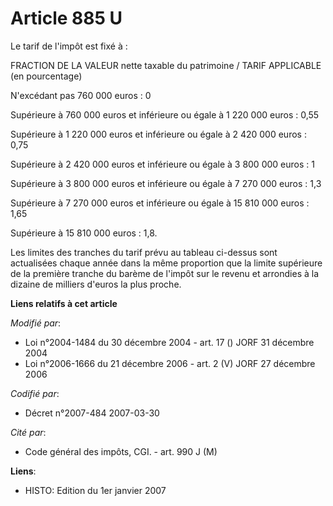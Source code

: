 # Article 885 U

Le tarif de l'impôt est fixé à :

FRACTION DE LA VALEUR nette taxable du patrimoine / TARIF APPLICABLE (en pourcentage)

N'excédant pas 760 000 euros : 0 

Supérieure à 760 000 euros et inférieure ou égale à 1 220 000 euros : 0,55

Supérieure à 1 220 000 euros et inférieure ou égale à 2 420 000 euros : 0,75

Supérieure à 2 420 000 euros et inférieure ou égale à 3 800 000 euros : 1

Supérieure à 3 800 000 euros et inférieure ou égale à 7 270 000 euros : 1,3

Supérieure à 7 270 000 euros et inférieure ou égale à 15 810 000 euros : 1,65

Supérieure à 15 810 000 euros : 1,8.

Les limites des tranches du tarif prévu au tableau ci-dessus sont actualisées chaque année dans la même proportion que la
limite supérieure de la première tranche du barème de l'impôt sur le revenu et arrondies à la dizaine de milliers d'euros la
plus proche.

**Liens relatifs à cet article**

_Modifié par_:

  - Loi n°2004-1484 du 30 décembre 2004 - art. 17 () JORF 31 décembre 2004
  - Loi n°2006-1666 du 21 décembre 2006 - art. 2 (V) JORF 27 décembre 2006

_Codifié par_:

  - Décret n°2007-484 2007-03-30

_Cité par_:

  - Code général des impôts, CGI. - art. 990 J (M)

**Liens**:

  - HISTO: Edition du 1er janvier 2007
